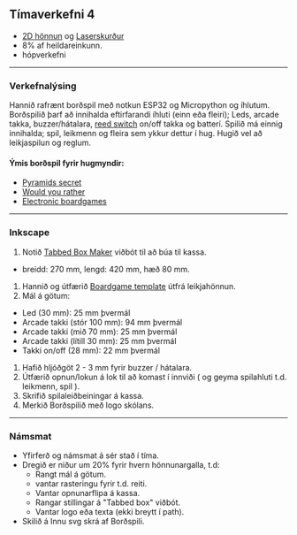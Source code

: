 ## Tímaverkefni 4 
- [2D hönnun](https://github.com/VESM1VS/AFANGI/wiki/2D-hönnun) og [Laserskurður](https://github.com/VESM1VS/AFANGI/wiki/Laserskurður)
- 8% af heildareinkunn.
- hópverkefni
  
---

### Verkefnalýsing

Hannið rafrænt borðspil með notkun ESP32 og Micropython og íhlutum. Borðspilið þarf að innihalda eftirfarandi íhluti (einn eða fleiri); Leds, arcade takka, buzzer/hátalara, [reed switch](https://lastminuteengineers.com/reed-switch-arduino-tutorial/) on/off takka og batterí. Spilið má einnig innihalda; spil, leikmenn og fleira sem ykkur dettur í hug. Hugið vel að leikjaspilun og reglum.

#### Ýmis borðspil fyrir hugmyndir:
- [Pyramids secret](https://projecthub.arduino.cc/marcelomaximiano/fac9edcd-e76f-40c8-a4a4-c867072599c4)
- [Would you rather](https://www.instructables.com/How-To-Make-A-Board-Game-Using-Arduino/)
- [Electronic boardgames](https://boardgamegeek.com/boardgamecategory/1072/electronic)

---

### Inkscape 
1. Notið [Tabbed Box Maker](https://github.com/VESM1VS/AFANGI/blob/main/Kennsluefni/TabbedBoxMaker.md) viðbót til að búa til kassa.
  * breidd: 270 mm, lengd: 420 mm, hæð 80 mm. 
1. Hannið og útfærið [Boardgame template](https://www.pinterest.com.mx/pin/595741856946792806/) útfrá leikjahönnun.   
1. Mál á götum:
  * Led (30 mm): 25 mm þvermál
  * Arcade takki (stór 100 mm): 94 mm þvermál   
  * Arcade takki (mið 70 mm): 25 mm þvermál
  * Arcade takki (lítill 30 mm): 25 mm þvermál
  * Takki on/off (28 mm): 22 mm þvermál
1. Hafið hljóðgöt 2 - 3 mm fyrir buzzer / hátalara.
1. Útfærið opnun/lokun á lok til að komast í innviði ( og geyma spilahluti t.d. leikmenn, spil ). 
1. Skrifið spilaleiðbeiningar á kassa.
1. Merkið Borðspilið með logo skólans.

---

### Námsmat 
- Yfirferð og námsmat á sér stað í tíma.
- Dregið er niður um 20% fyrir hvern hönnunargalla, t.d:
  - Rangt mál á götum.
  - vantar rasteringu fyrir t.d. reiti.
  - Vantar opnunarflipa á kassa.
  - Rangar stillingar á "Tabbed box" viðbót.
  - Vantar logo eða texta (ekki breytt í path).
- Skilið á Innu svg skrá af Borðspili.

<!--
Fleiri skynjarar sem koma til greina til prófa
- [Ball Tilt Switch Sensor](https://lastminuteengineers.com/ball-tilt-switch-sensor-arduino-tutorial/) 
- [Force Sensing Resistor](https://lastminuteengineers.com/fsr-arduino-tutorial/) báðar stærðir
-->
